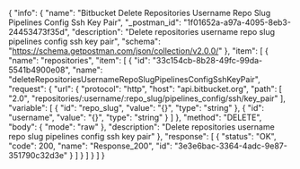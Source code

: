 {
  "info": {
    "name": "Bitbucket Delete Repositories Username Repo Slug Pipelines Config Ssh Key Pair",
    "_postman_id": "1f01652a-a97a-4095-8eb3-24453473f35d",
    "description": "Delete repositories username repo slug pipelines config ssh key pair",
    "schema": "https://schema.getpostman.com/json/collection/v2.0.0/"
  },
  "item": [
    {
      "name": "repositories",
      "item": [
        {
          "id": "33c154cb-8b28-49fc-99da-5541b4900e08",
          "name": "deleteRepositoriesUsernameRepoSlugPipelinesConfigSshKeyPair",
          "request": {
            "url": {
              "protocol": "http",
              "host": "api.bitbucket.org",
              "path": [
                "2.0",
                "repositories/:username/:repo_slug/pipelines_config/ssh/key_pair"
              ],
              "variable": [
                {
                  "id": "repo_slug",
                  "value": "{}",
                  "type": "string"
                },
                {
                  "id": "username",
                  "value": "{}",
                  "type": "string"
                }
              ]
            },
            "method": "DELETE",
            "body": {
              "mode": "raw"
            },
            "description": "Delete repositories username repo slug pipelines config ssh key pair"
          },
          "response": [
            {
              "status": "OK",
              "code": 200,
              "name": "Response_200",
              "id": "3e3e6bac-3364-4adc-9e87-351790c32d3e"
            }
          ]
        }
      ]
    }
  ]
}
